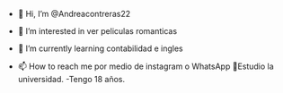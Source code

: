 - 👋 Hi, I’m @Andreacontreras22
- 👀 I’m interested in ver peliculas romanticas
- 🌱 I’m currently learning contabilidad e ingles 

- 📫 How to reach me por medio de instagram o WhatsApp
🏫Estudio la universidad.
-Tengo 18 años.



<!---
Andreacontreras22/Andreacontreras22 is a ✨ special ✨ repository because its `README.md` (this file) appears on your GitHub profile.
You can click the Preview link to take a look at your changes.
--->
